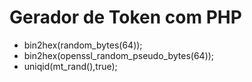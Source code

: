 # Gerador de Token com PHP

<ul>
    <li>bin2hex(random_bytes(64));</li>
    <li>bin2hex(openssl_random_pseudo_bytes(64));</li>
    <li>uniqid(mt_rand(),true);</li>
</ul>

